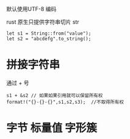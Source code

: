 默认使用UTF-8 编码

rust 原生只提供字符串切片  str

```
let s1 = String::from("value");
let s2 = "abcdefg".to_string();
```

# 拼接字符串

通过 + 号

```
s1 + &s2 // 如果如果引用就可以保留所有权 
format!("{}-{}-{}",s1,s2,s3);  //不取得所有权
```

# 字节 标量值 字形簇

